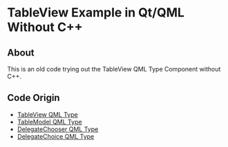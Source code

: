 # TableView Example in Qt/QML Without C++

## About

This is an old code trying out the TableView QML Type Component without C++.

## Code Origin

- [TableView QML Type](https://doc.qt.io/qt-5/qml-qtquick-tableview.html)
- [TableModel QML Type](https://doc.qt.io/qt-5/qml-qt-labs-qmlmodels-tablemodel.html)
- [DelegateChooser QML Type](https://doc.qt.io/qt-5/qml-qt-labs-qmlmodels-delegatechooser.html)
- [DelegateChoice QML Type](https://doc.qt.io/qt-5/qml-qt-labs-qmlmodels-delegatechoice.html)
